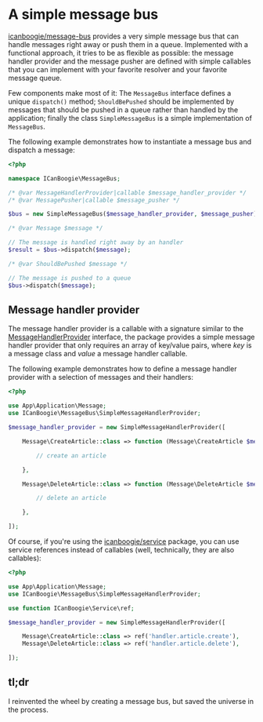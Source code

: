 # A simple message bus

[icanboogie/message-bus][] provides a very simple message bus that can handle messages right away or
push them in a queue. Implemented with a functional approach, it tries to be as flexible as
possible: the message handler provider and the message pusher are defined with simple callables that
you can implement with your favorite resolver and your favorite message queue.

Few components make most of it: The `MessageBus` interface defines a unique `dispatch()` method;
`ShouldBePushed` should be implemented by messages that should be pushed in a queue rather than
handled by the application; finally the class `SimpleMessageBus` is a simple implementation of
`MessageBus`.

The following example demonstrates how to instantiate a message bus and dispatch a message:

```php
<?php

namespace ICanBoogie\MessageBus;

/* @var MessageHandlerProvider|callable $message_handler_provider */
/* @var MessagePusher|callable $message_pusher */

$bus = new SimpleMessageBus($message_handler_provider, $message_pusher);

/* @var Message $message */

// The message is handled right away by an handler
$result = $bus->dispatch($message);

/* @var ShouldBePushed $message */

// The message is pushed to a queue
$bus->dispatch($message);
```





## Message handler provider

The message handler provider is a callable with a signature similar to the
[MessageHandlerProvider][] interface, the package provides a simple message handler provider
that only requires an array of key/value pairs, where _key_ is a message class and _value_
a message handler callable.

The following example demonstrates how to define a message handler provider with a selection
of messages and their handlers:

```php
<?php

use App\Application\Message;
use ICanBoogie\MessageBus\SimpleMessageHandlerProvider;

$message_handler_provider = new SimpleMessageHandlerProvider([

	Message\CreateArticle::class => function (Message\CreateArticle $message) {

		// create an article

	},

	Message\DeleteArticle::class => function (Message\DeleteArticle $message) {

        // delete an article

    },

]);
```

Of course, if you're using the [icanboogie/service][] package, you can use service references
instead of callables (well, technically, they are also callables):

```php
<?php

use App\Application\Message;
use ICanBoogie\MessageBus\SimpleMessageHandlerProvider;

use function ICanBoogie\Service\ref;

$message_handler_provider = new SimpleMessageHandlerProvider([

	Message\CreateArticle::class => ref('handler.article.create'),
	Message\DeleteArticle::class => ref('handler.article.delete'),

]);
```





## tl;dr

I reinvented the wheel by creating a message bus, but saved the universe in the process.





[icanboogie/message-bus]:       https://github.com/ICanBoogie/MessageBus/
[icanboogie/service]:           https://github.com/ICanBoogie/Service
[MessageHandlerProvider]:       https://icanboogie.org/api/message-bus/master/class-ICanBoogie.MessageBus.MessageHandlerProvider.html
